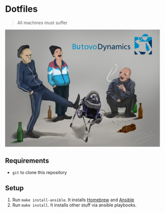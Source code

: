 
# Dotfiles

> All machines must suffer

![ButovoDynamics](./all-machines-must-suffer.jpg)

## Requirements
- `git` to clone this repository

## Setup
1. Run `make install-ansible`. It installs [Homebrew](brew.sh) and [Ansible](ansible.com)
2. Run `make install`. It installs other stuff via ansible playbooks.
